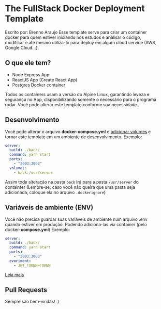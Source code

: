 # The FullStack Docker Deployment Template
Escrito por: Brenno Araujo
Esse template serve para criar um container docker para quem estiver iniciando nos estudos e analisar o código, modificar e até mesmo utiliza-lo para deploy em algum cloud service (AWS, Google Cloud...).
## O que ele tem?
 - Node Express App
 - ReactJS App (Create React App)
 - Postgres Docker container
 
Todos os containers usam a versão do Alpine Linux, garantindo leveza e segurança no App, disponibilizando somente o necessário para o programa rodar.
Você pode alterar este template conforme sua necessidade.

## Desenvolvimento
Você pode alterar o arquivo **docker-compose.yml** e [adicionar volumes](https://docs.docker.com/storage/volumes/#use-a-volume-with-docker-compose) e tornar este template em um ambiente de desenvolvimento.
Exemplo:
```yml
server:
  build: ./back/
  command: yarn start
  ports:
    - "3003:3003"
  volumes:
    - back:/usr/server
```
Assim toda alteração na pasta `back` irá para a pasta `/usr/server` do containter (Lembre-se: caso você não queira que uma pasta seja adicionada, coloque ela no arquivo `.dockerignore`)

## Variáveis de ambiente (ENV)
Você não precisa guardar suas variáveis de ambiente num arquivo .env quando estiver em produção. Podendo adiciona-las via container (pelo docker-**compose.yml**)
Exemplo:
```yml
server:
  build: ./back/
  command: yarn start
  ports:
    - "3003:3003"
  evoriment:
    - JWT_TOKEN=TOKEN
```
[Leia mais](https://docs.docker.com/compose/environment-variables/#set-environment-variables-in-containers)

## Pull Requests
Sempre são bem-vindas! :)
